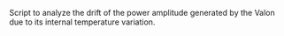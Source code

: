 Script to analyze the drift of the power amplitude generated by the Valon due to its internal temperature variation.
